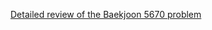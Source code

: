 [Detailed review of the Baekjoon 5670 problem](https://choicube84.github.io/study/2023/08/18/baekjoon_5670.html)